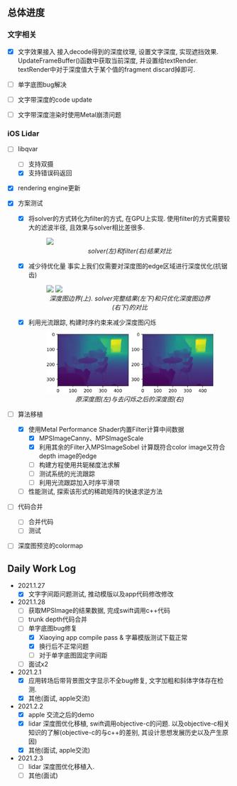 ## 总体进度
### 文字相关
- [x] 文字效果接入
    接入decode得到的深度纹理, 设置文字深度, 实现遮挡效果.
    UpdateFrameBuffer()函数中获取当前深度, 并设置给textRender.
    textRender中对于深度值大于某个值的fragment discard掉即可.

- [ ] 单字底图bug解决

- [ ] 文字带深度的code update
- [ ] 文字带深度渲染时使用Metal崩溃问题

### iOS Lidar
- [ ] libqvar
    - [ ] 支持双摄
    - [x] 支持错误码返回

- [x] rendering engine更新

- [x] 方案测试
    - [x] 将solver的方式转化为filter的方式, 在GPU上实现.
        使用filter的方式需要较大的滤波半径, 且效果与solver相比差很多.
        <figure class="image">
        <img src="rc/depth_img_edge_filter.png">
        <em><center>solver(左)和filter(右)结果对比</center></em>
        </figure>
    
    - [x] 减少待优化量
        事实上我们仅需要对深度图的edge区域进行深度优化(抗锯齿)
        <figure class="image">
        <img src="rc/depth_edge_area.png" width=300>
        <img src="rc/depth_edge_partial_solve.png">
        <em><center>深度图边界(上). solver完整结果(左下)和只优化深度图边界(右下)的对比</center></em>
        </figure>
    
    - [x] 利用光流跟踪, 构建时序约束来减少深度图闪烁
        <figure class="image">
        <img src="../rc/anti_flicker.gif">
        <em><center>原深度图(左)与去闪烁之后的深度图(右)</center></em>
        </figure>
        

- [ ] 算法移植
    - [x] 使用Metal Performance Shader内置Filter计算中间数据
        - [x] MPSImageCanny、MPSImageScale
        - [x] 利用其余的Filter入MPSImageSobel 计算既符合color image又符合depth image的edge
        - [ ] 构建方程使用共轭梯度法求解
        - [ ] 测试系统的光流跟踪
        - [ ] 利用光流跟踪加入时序平滑项
    - [ ] 性能测试, 探索该形式的稀疏矩阵的快速求逆方法

- [ ] 代码合并
    - [ ] 合并代码
    - [ ] 测试

- [ ] 深度图预览的colormap


## Daily Work Log
* 2021.1.27
    - [x] 文字字间距问题测试, 推动模版以及app代码修改修改
* 2021.1.28
    - [ ] 获取MPSImage的结果数据, 完成swift调用c++代码
    - [ ] trunk depth代码合并
    - [ ] 单字底图bug修复
        - [x] Xiaoying app compile pass & 字幕模版测试下载正常
        - [x] 换行后不正常问题
        - [ ] 对于单字底图固定字间距
    - [ ] 面试x2

* 2021.2.1
    - [x] 应用转场后带背景图文字显示不全bug修复, 文字加粗和斜体字体存在检测.
    - [x] 其他(面试, apple交流)
* 2021.2.2
    - [x] apple 交流之后的demo
    - [x] lidar 深度图优化移植, swift调用objective-c的问题. 以及objective-c相关知识的了解(objective-c的与c++的差别, 其设计思想发展历史以及产生原因)
    - [x] 其他(面试, apple交流)
* 2021.2.3
    - [ ] lidar 深度图优化移植入.
    - [ ] 其他(面试)
